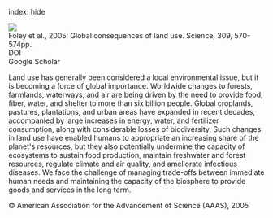 index: hide

<div class="Citation">
    <div class="Citation-thumb CitationThumb-linked"  data-href="https://doi.org/10.1126/science.1111772">
      <img src="https://static.claimspace.cloud/climate-study-static/refs/thumbs/1/Foley_et_al_2005-thumb.png" />
    </div>

  <div class="Citation-body">
    <div class="Citation-text">Foley et al., 2005: Global consequences of land use. <span class="Article-journal">Science, </span><span class="Article-volume">309, </span>570-574pp.</div>
    <div class="Citation-links">
      <div class="CitationLink" data-href="https://doi.org/10.1126/science.1111772">
        <div class="CitationLink-icon CitationLink-Doi"></div>
        <div class="CitationLink-text">DOI</div>
      </div>
      <div class="CitationLink" data-href="https://scholar.google.com/scholar?q=10.1126/science.1111772">
        <div class="CitationLink-icon CitationLink-Scholar"></div>
        <div class="CitationLink-text">Google Scholar</div>
      </div>
    </div>
  </div>
</div>

Land use has generally been considered a local environmental issue, but it is becoming a force of global importance. Worldwide changes to forests, farmlands, waterways, and air are being driven by the need to provide food, fiber, water, and shelter to more than six billion people. Global croplands, pastures, plantations, and urban areas have expanded in recent decades, accompanied by large increases in energy, water, and fertilizer consumption, along with considerable losses of biodiversity. Such changes in land use have enabled humans to appropriate an increasing share of the planet's resources, but they also potentially undermine the capacity of ecosystems to sustain food production, maintain freshwater and forest resources, regulate climate and air quality, and ameliorate infectious diseases. We face the challenge of managing trade-offs between immediate human needs and maintaining the capacity of the biosphere to provide goods and services in the long term.

<div class="Citation-copy">
&copy; American Association for the Advancement of Science (AAAS), 2005
</div>